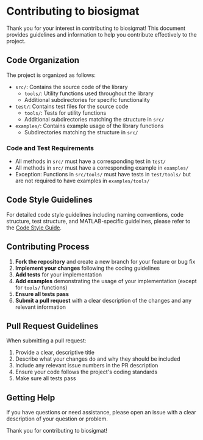 # Contributing to biosigmat

Thank you for your interest in contributing to biosigmat! This document provides guidelines and information to help you contribute effectively to the project.

## Code Organization

The project is organized as follows:

- `src/`: Contains the source code of the library
  - `tools/`: Utility functions used throughout the library
  - Additional subdirectories for specific functionality
- `test/`: Contains test files for the source code
  - `tools/`: Tests for utility functions
  - Additional subdirectories matching the structure in `src/`
- `examples/`: Contains example usage of the library functions
  - Subdirectories matching the structure in `src/`

### Code and Test Requirements

- All methods in `src/` must have a corresponding test in `test/`
- All methods in `src/` must have a corresponding example in `examples/`
- Exception: Functions in `src/tools/` must have tests in `test/tools/` but are not required to have examples in `examples/tools/`

## Code Style Guidelines

For detailed code style guidelines including naming conventions, code structure, test structure, and MATLAB-specific guidelines, please refer to the [Code Style Guide](code-style-guide.md).

## Contributing Process

1. **Fork the repository** and create a new branch for your feature or bug fix
2. **Implement your changes** following the coding guidelines
3. **Add tests** for your implementation
4. **Add examples** demonstrating the usage of your implementation (except for `tools/` functions)
5. **Ensure all tests pass**
6. **Submit a pull request** with a clear description of the changes and any relevant information

## Pull Request Guidelines

When submitting a pull request:

1. Provide a clear, descriptive title
2. Describe what your changes do and why they should be included
3. Include any relevant issue numbers in the PR description
4. Ensure your code follows the project's coding standards
5. Make sure all tests pass

## Getting Help

If you have questions or need assistance, please open an issue with a clear description of your question or problem.

Thank you for contributing to biosigmat!
